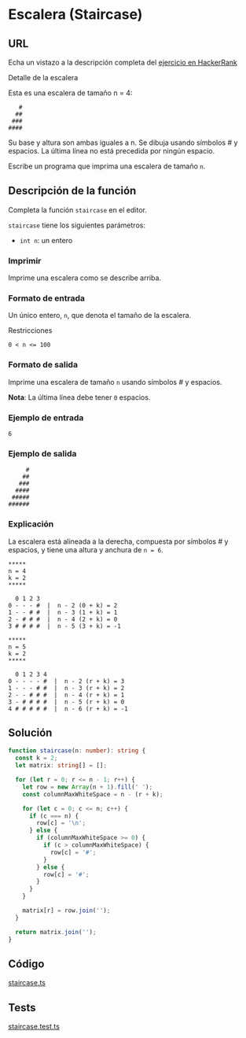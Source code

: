 # Escalera (Staircase)

## URL
Echa un vistazo a la descripción completa del [ejercicio en HackerRank](https://www.hackerrank.com/challenges/staircase/)

Detalle de la escalera

Esta es una escalera de tamaño n = 4:

```
   #
  ##
 ###
####
```

Su base y altura son ambas iguales a n. Se dibuja usando símbolos # y espacios. La última línea no está precedida por ningún espacio.

Escribe un programa que imprima una escalera de tamaño `n`.

## Descripción de la función

Completa la función `staircase` en el editor.

`staircase` tiene los siguientes parámetros:

- `int n`: un entero

### Imprimir

Imprime una escalera como se describe arriba.

### Formato de entrada

Un único entero, `n`, que denota el tamaño de la escalera.

Restricciones

`0 < n <= 100`

### Formato de salida

Imprime una escalera de tamaño `n` usando símbolos # y espacios.

**Nota**: La última línea debe tener `0` espacios.

### Ejemplo de entrada

```
6
```

### Ejemplo de salida

```
     #
    ##
   ###
  ####
 #####
######
```

### Explicación

La escalera está alineada a la derecha, compuesta por símbolos # y espacios, y tiene una altura y anchura de `n = 6`.

```text
*****
n = 4
k = 2
*****

  0 1 2 3
0 - - - #  |  n - 2 (0 + k) = 2
1 - - # #  |  n - 3 (1 + k) = 1
2 - # # #  |  n - 4 (2 + k) = 0
3 # # # #  |  n - 5 (3 + k) = -1

*****
n = 5
k = 2
*****

  0 1 2 3 4
0 - - - - #  |  n - 2 (r + k) = 3
1 - - - # #  |  n - 3 (r + k) = 2
2 - - # # #  |  n - 4 (r + k) = 1
3 - # # # #  |  n - 5 (r + k) = 0
4 # # # # #  |  n - 6 (r + k) = -1
```

## Solución

```typescript
function staircase(n: number): string {
  const k = 2;
  let matrix: string[] = [];

  for (let r = 0; r <= n - 1; r++) {
    let row = new Array(n + 1).fill(' ');
    const columnMaxWhiteSpace = n - (r + k);

    for (let c = 0; c <= n; c++) {
      if (c === n) {
        row[c] = '\n';
      } else {
        if (columnMaxWhiteSpace >= 0) {
          if (c > columnMaxWhiteSpace) {
            row[c] = '#';
          }
        } else {
          row[c] = '#';
        }
      }
    }

    matrix[r] = row.join('');
  }

  return matrix.join('');
}
````

## Código
[staircase.ts](./staircase.ts)

## Tests
[staircase.test.ts](./staircase.test.ts)
